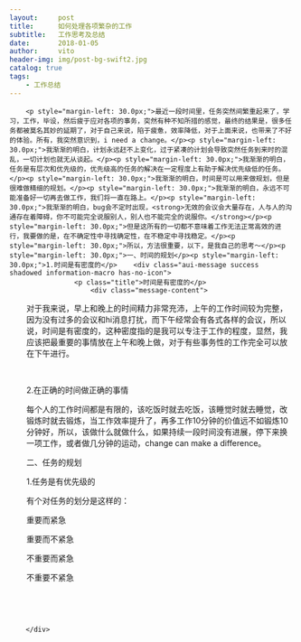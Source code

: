 ```yaml
---
layout:     post
title:      如何处理各项繁杂的工作
subtitle:   工作思考及总结
date:       2018-01-05
author:     vito
header-img: img/post-bg-swift2.jpg
catalog: true
tags:
    - 工作总结
---
```

<div id="main-content" class="my-content">

        <p style="margin-left: 30.0px;">最近一段时间里，任务突然间繁重起来了，学习，工作，毕设，然后疲于应对各项的事务，突然有种不知所措的感觉，最终的结果是，很多任务都被莫名其妙的延期了，对于自己来说，陷于疲惫，效率降低，对于上面来说，也带来了不好的体验。所有，我突然意识到，i need a change。</p><p style="margin-left: 30.0px;">我渐渐的明白，计划永远赶不上变化，过于紧凑的计划会导致突然任务到来时的混乱，一切计划也就无从谈起。</p><p style="margin-left: 30.0px;">我渐渐的明白，任务是有层次和优先级的，优先级高的任务的解决在一定程度上有助于解决优先级低的任务。</p><p style="margin-left: 30.0px;">我渐渐的明白，时间是可以用来做规划，但是很难做精细的规划。</p><p style="margin-left: 30.0px;">我渐渐的明白，永远不可能准备好一切再去做工作，我们将一直在路上。</p><p style="margin-left: 30.0px;">我渐渐的明白，bug会不定时出现，<strong>无效的会议会大量存在，人与人的沟通存在着障碍，你不可能完全说服别人，别人也不能完全的说服你。</strong></p><p style="margin-left: 30.0px;">但是这所有的一切都不意味着工作无法正常高效的进行，我要做的是，在不确定性中寻找确定性，在不稳定中寻找稳定。</p><p style="margin-left: 30.0px;">所以，方法很重要，以下，是我自己的思考～</p><p style="margin-left: 30.0px;">一、时间的规划</p><p style="margin-left: 30.0px;">1.时间是有密度的</p>    <div class="aui-message success shadowed information-macro has-no-icon">
                    <p class="title">时间是有密度的</p>
                        <div class="message-content">
  <p style="margin-left: 30.0px;">对于我来说，早上和晚上的时间精力非常充沛，上午的工作时间较为完整，因为没有过多的会议和hi消息打扰，而下午经常会有各式各样的会议，所以说，时间是有密度的，这种密度指的是我可以专注于工作的程度，显然，我应该把最重要的事情放在上午和晚上做，对于有些事务性的工作完全可以放在下午进行。</p>
  </div>
</div>
<p> </p><p style="margin-left: 30.0px;">2.在正确的时间做正确的事情</p><p style="margin-left: 30.0px;">每个人的工作时间都是有限的，该吃饭时就去吃饭，该睡觉时就去睡觉，改锻炼时就去锻炼，当工作效率提升了，再多工作10分钟的价值远不如锻炼10分钟好，所以，该做什么就做什么，如果持续一段时间没有进展，停下来换一项工作，或者做几分钟的运动，change can make a difference。</p><p style="margin-left: 30.0px;">二、任务的规划</p><p style="margin-left: 30.0px;">1.任务是有优先级的</p><p style="margin-left: 30.0px;">有个对任务的划分是这样的：</p><p style="margin-left: 30.0px;">重要而紧急</p><p style="margin-left: 30.0px;">重要而不紧急</p><p style="margin-left: 30.0px;">不重要而紧急</p><p style="margin-left: 30.0px;">不重要不紧急</p><p style="margin-left: 30.0px;"> </p><p style="margin-left: 30.0px;"> </p>




        </div>
